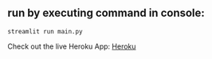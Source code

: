 ## run by executing command in console:

```streamlit run main.py```

Check out the live Heroku App: [Heroku](https://dsir824-covid19-example.herokuapp.com)
